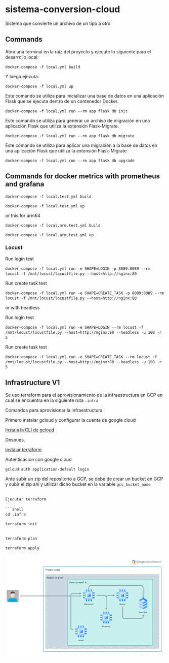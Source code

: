 # sistema-conversion-cloud
Sistema que convierte un archivo de un tipo a otro


## Commands

Abra una terminal en la raíz del proyecto y ejecute lo siguiente para el desarrollo local:

```shell
docker-compose -f local.yml build
```

Y luego ejecuta:

```shells
docker-compose -f local.yml up
```

Este comando se utiliza para inicializar una base de datos en una aplicación Flask que se ejecuta dentro de un contenedor Docker.

```shell
docker-compose -f local.yml run --rm app flask db init
```

Este comando se utiliza para generar un archivo de migración en una aplicación Flask que utiliza la extensión Flask-Migrate.

```shell
docker-compose -f local.yml run --rm app flask db migrate
```


Este comando se utiliza para aplicar una migración a la base de datos en una aplicación Flask que utiliza la extensión Flask-Migrate

```shell
docker-compose -f local.yml run --rm app flask db upgrade
```

## Commands for docker metrics with prometheus and grafana

```shell
docker-compose -f local.test.yml build
```

```shell
docker-compose -f local.test.yml up
```

or this for arm64

```shell
docker-compose -f local.arm.test.yml build
```
```shell
docker-compose -f local.arm.test.yml up
```


### Locust

Run login test

```shell
docker-compose -f local.yml run -e SHAPE=LOGIN -p 8089:8089 --rm locust -f /mnt/locust/locustfile.py --host=http://nginx:80
```

Run create task test

```shell
docker-compose -f local.yml run -e SHAPE=CREATE_TASK -p 8089:8089 --rm locust -f /mnt/locust/locustfile.py --host=http://nginx:80
```

or with headless

Run login test

```shell
docker-compose -f local.yml run -e SHAPE=LOGIN --rm locust -f /mnt/locust/locustfile.py --host=http://nginx:80 --headless -u 100 -r 5
```

Run create task test

```shell
docker-compose -f local.yml run -e SHAPE=CREATE_TASK --rm locust -f /mnt/locust/locustfile.py --host=http://nginx:80 --headless -u 100 -r 5
```

## Infrastructure V1

Se uso terraform para el aprovisionamiento de la infraestructura en GCP en cual se encuentra en la siguiente ruta `.infra`

Comandos para aprovisionar la infraestructura

Primero instalar gcloud y configurar la cuenta de google cloud

[Instala la CLI de gcloud](https://cloud.google.com/sdk/docs/install?hl=es-419)

Despues,

[Instalar terraform](https://developer.hashicorp.com/terraform/tutorials/aws-get-started/install-cli)


Autenticacion con google cloud

```shell
gcloud auth application-default login
```

Ante subir un zip del repositorio a GCP, se debe de crear un bucket en GCP y subir el zip ahi y utilizar dicho bucket en la variable `gcs_bucket_name`

```shell

Ejecutar terraform

```shell
cd .infra
```

```shell
terraform init
```

```shell

terraform plan
```

```shell
terraform apply
```

![Diagram](./files/diagram.png)
